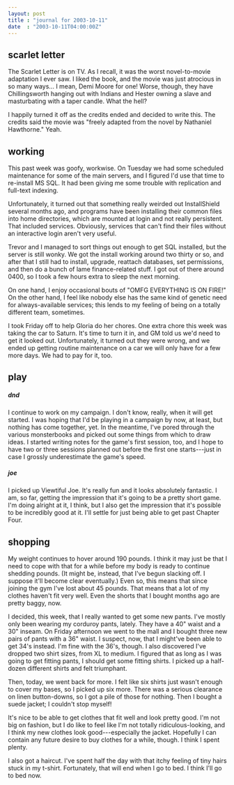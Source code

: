 ```yaml
---
layout: post
title : "journal for 2003-10-11"
date  : "2003-10-11T04:00:00Z"
---
```



## scarlet letter

The Scarlet Letter is on TV.  As I recall, it was the worst novel-to-movie adaptation I ever saw.  I liked the book, and the movie was just atrocious in so many ways... I mean, Demi Moore for one!  Worse, though, they have Chillingsworth hanging out with Indians and Hester owning a slave and masturbating with a taper candle.  What the hell?

I happily turned it off as the credits ended and decided to write this.  The credits said the movie was "freely adapted from the novel by Nathaniel Hawthorne."  Yeah.

## working

This past week was goofy, workwise.  On Tuesday we had some scheduled maintenance for some of the main servers, and I figured I'd use that time to re-install MS SQL.  It had been giving me some trouble with replication and full-text indexing.

Unfortunately, it turned out that something really weirded out InstallShield several months ago, and programs have been installing their common files into home directories, which are mounted at login and not really persistent.  That included services.  Obviously, services that can't find their files without an interactive login aren't very useful.

Trevor and I managed to sort things out enough to get SQL installed, but the server is still wonky.  We got the install working around two thirty or so, and after that I still had to install, upgrade, reattach databases, set permissions, and then do a bunch of lame finance-related stuff.  I got out of there around 0400, so I took a few hours extra to sleep the next morning.

On one hand, I enjoy occasional bouts of "OMFG EVERYTHING IS ON FIRE!"  On the other hand, I feel like nobody else has the same kind of genetic need for always-available services; this lends to my feeling of being on a totally different team, sometimes.

I took Friday off to help Gloria do her chores.  One extra chore this week was taking the car to Saturn.  It's time to turn it in, and GM told us we'd need to get it looked out.  Unfortunately, it turned out they were wrong, and we ended up getting routine maintenance on a car we will only have for a few more days. We had to pay for it, too.

## play

<h5>dnd</h5>I continue to work on my campaign.  I don't know, really, when it will get started.  I was hoping that I'd be playing in a campaign by now, at least, but nothing has come together, yet.  In the meantime, I've pored through the various monsterbooks and picked out some things from which to draw ideas.  I started writing notes for the game's first session, too, and I hope to have two or three sessions planned out before the first one starts---just in case I grossly underestimate the game's speed.<h5>joe</h5>I picked up Viewtiful Joe.  It's really fun and it looks absolutely fantastic. I am, so far, getting the impression that it's going to be a pretty short game. I'm doing alright at it, I think, but I also get the impression that it's possible to be incredibly good at it.  I'll settle for just being able to get past Chapter Four.

## shopping

My weight continues to hover around 190 pounds.  I think it may just be that I need to cope with that for a while before my body is ready to continue shedding pounds.  (It might be, instead, that I've begun slacking off.  I suppose it'll become clear eventually.)  Even so, this means that since joining the gym I've lost about 45 pounds.  That means that a lot of my clothes haven't fit very well.  Even the shorts that I bought months ago are pretty baggy, now.

I decided, this week, that I really wanted to get some new pants.  I've mostly only been wearing my corduroy pants, lately.  They have a 40" waist and a 30" inseam.  On Friday afternoon we went to the mall and I bought three new pairs of pants with a 36" waist.  I suspect, now, that I might've been able to get 34's instead.  I'm fine with the 36's, though.  I also discovered I've dropped two shirt sizes, from XL to medium.  I figured that as long as I was going to get fitting pants, I should get some fitting shirts.  I picked up a half-dozen different shirts and felt triumphant.

Then, today, we went back for more.  I felt like six shirts just wasn't enough to cover my bases, so I picked up six more.  There was a serious clearance on linen button-downs, so I got a pile of those for nothing.  Then I bought a suede jacket;  I couldn't stop myself!

It's nice to be able to get clothes that fit well and look pretty good.  I'm not big on fashion, but I do like to feel like I'm not totally ridiculous-looking, and I think my new clothes look good---especially the jacket.  Hopefully I can contain any future desire to buy clothes for a while, though.  I think I spent plenty.

I also got a haircut.  I've spent half the day with that itchy feeling of tiny hairs stuck in my t-shirt.  Fortunately, that will end when I go to bed.  I think I'll go to bed now.


